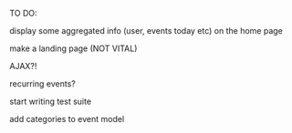 TO DO:

display some aggregated info (user, events today etc) on the home page 

make a landing page (NOT VITAL)

AJAX?!

recurring events?

start writing test suite

add categories to event model